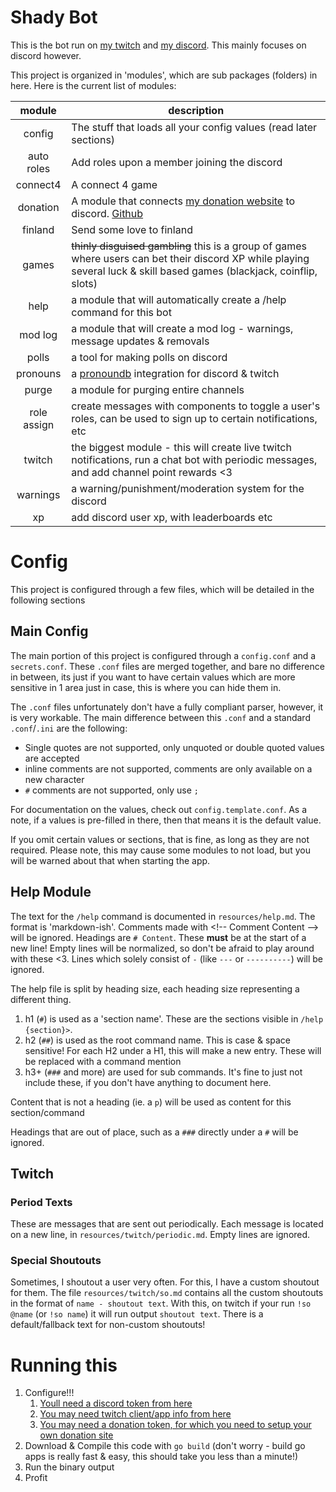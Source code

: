 # Shady Bot

This is the bot run on [my twitch](https://twitch.tv/shadiestgoat) and [my discord](https://discord.gg/Nq9vn6j3PS). This mainly focuses on discord however.

This project is organized in 'modules', which are sub packages (folders) in here. Here is the current list of modules:

| module | description | 
|:------:|-------------|
| config | The stuff that loads all your config values (read later sections) |
| auto roles | Add roles upon a member joining the discord |
| connect4 | A connect 4 game |
| donation | A module that connects [my donation website](https://donate.shadygoat.eu) to discord. [Github](https://github.com/ShadiestGoat/donations) |
| finland | Send some love to finland |
| games | ~~thinly disguised gambling~~ this is a group of games where users can bet their discord XP while playing several luck & skill based games (blackjack, coinflip, slots)
| help | a module that will automatically create a /help command for this bot |
| mod log | a module that will create a mod log - warnings, message updates & removals |
| polls | a tool for making polls on discord |
| pronouns | a [pronoundb](https://pronoundb.org) integration for discord & twitch |
| purge | a module for purging entire channels |
| role assign | create messages with components to toggle a user's roles, can be used to sign up to certain notifications, etc |
| twitch | the biggest module - this will create live twitch notifications, run a chat bot with periodic messages, and add channel point rewards <3 |
| warnings | a warning/punishment/moderation system for the discord |
| xp | add discord user xp, with leaderboards etc |

# Config

This project is configured through a few files, which will be detailed in the following sections

## Main Config

The main portion of this project is configured through a `config.conf` and a `secrets.conf`. These `.conf` files are merged together, and bare no difference in between, its just if you want to have certain values which are more sensitive in 1 area just in case, this is where you can hide them in.

The `.conf` files unfortunately don't have a fully compliant parser, however, it is very workable. The main difference between this `.conf` and a standard `.conf`/`.ini` are the following:

- Single quotes are not supported, only unquoted or double quoted values are accepted
- inline comments are not supported, comments are only available on a new character
- `#` comments are not supported, only use `;`

For documentation on the values, check out `config.template.conf`. As a note, if a values is pre-filled in there, then that means it is the default value.

If you omit certain values or sections, that is fine, as long as they are not required. Please note, this may cause some modules to not load, but you will be warned about that when starting the app.

## Help Module

The text for the `/help` command is documented in `resources/help.md`. The format is 'markdown-ish'. Comments made with \<\!\-\- Comment Content --> will be ignored. Headings are `# Content`. These **must** be at the start of a new line! Empty lines will be normalized, so don't be afraid to play around with these <3. Lines which solely consist of `-` (like `---` or `----------`) will be ignored.

The help file is split by heading size, each heading size representing a different thing.

1. h1 (`#`) is used as a 'section name'. These are the sections visible in `/help {section}>`.
2. h2 (`##`) is used as the root command name. This is case & space sensitive! For each H2 under a H1, this will make a new entry. These will be replaced with a command mention
3. h3+ (`###` and more) are used for sub commands. It's fine to just not include these, if you don't have anything to document here.

Content that is not a heading (ie. a `p`) will be used as content for this section/command

Headings that are out of place, such as a `###` directly under a `#` will be ignored.

## Twitch

### Period Texts

These are messages that are sent out periodically. Each message is located on a new line, in `resources/twitch/periodic.md`. Empty lines are ignored. 

### Special Shoutouts

Sometimes, I shoutout a user very often. For this, I have a custom shoutout for them. The file `resources/twitch/so.md` contains all the custom shoutouts in the format of `name - shoutout text`. With this, on twitch if your run `!so @name` (or `!so name`) it will run output `shoutout text`. There is a default/fallback text for non-custom shoutouts!

# Running this

1. Configure!!!
   1. [Youll need a discord token from here](https://discord.com/developers)
   2. [You may need twitch client/app info from here](https://dev.twitch.tv/console/apps)
   3. [You may need a donation token, for which you need to setup your own donation site](https://github.com/ShadiestGoat/donations)
2. Download & Compile this code with `go build` (don't worry - build go apps is really fast & easy, this should take you less than a minute!)
3. Run the binary output
4. Profit
